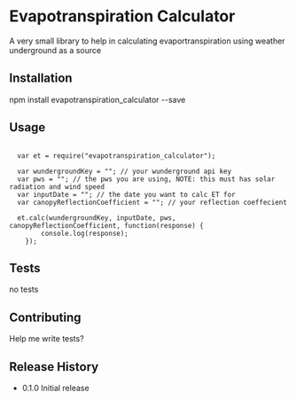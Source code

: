 Evapotranspiration Calculator
=========

A very small library to help in calculating evaportranspiration using weather underground as a source

## Installation

  npm install evapotranspiration_calculator --save

## Usage

```

  var et = require("evapotranspiration_calculator");

  var wundergroundKey = ""; // your wunderground api key
  var pws = ""; // the pws you are using, NOTE: this must has solar radiation and wind speed
  var inputDate = ""; // the date you want to calc ET for
  var canopyReflectionCoefficient = ""; // your reflection coeffecient

  et.calc(wundergroundKey, inputDate, pws, canopyReflectionCoefficient, function(response) {
		console.log(response);
	});

```

## Tests

  no tests 

## Contributing

Help me write tests? 

## Release History

* 0.1.0 Initial release